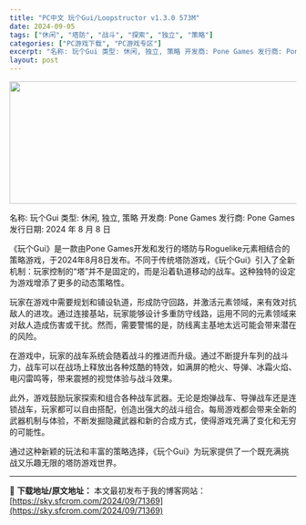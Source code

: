 ```yaml
---
title: "PC中文 玩个Gui/Loopstructor v1.3.0 573M"
date: 2024-09-05
tags: ["休闲", "塔防", "战斗", "探索", "独立", "策略"]
categories: ["PC游戏下载", "PC游戏专区"]
excerpt: "名称: 玩个Gui 类型: 休闲, 独立, 策略 开发商: Pone Games 发行商: Pone Games 发行日期: 2024 年 8 月 8 日 《玩个Gui》是一款由Pone Games开发和发行的塔防与Roguelike元素相结合的策略游戏，于2024年8月8日发布。不同于传统塔防游戏&hellip;"
layout: post
---
```


<img class="aligncenter size-full wp-image-71370" src="https://sky.sfcrom.com/wp-content/uploads/2024/09/202409050241471.webp" alt="" width="660" height="215" />

名称: 玩个Gui
类型: 休闲, 独立, 策略
开发商: Pone Games
发行商: Pone Games
发行日期: 2024 年 8 月 8 日

《玩个Gui》是一款由Pone Games开发和发行的塔防与Roguelike元素相结合的策略游戏，于2024年8月8日发布。不同于传统塔防游戏，《玩个Gui》引入了全新机制：玩家控制的“塔”并不是固定的，而是沿着轨道移动的战车。这种独特的设定为游戏增添了更多的动态策略性。

玩家在游戏中需要规划和铺设轨道，形成防守回路，并激活元素领域，来有效对抗敌人的进攻。通过连接基站，玩家能够设计多重防守线路，运用不同的元素领域来对敌人造成伤害或干扰。然而，需要警惕的是，防线离主基地太远可能会带来潜在的风险。

在游戏中，玩家的战车系统会随着战斗的推进而升级。通过不断提升车列的战斗力，战车可以在战场上释放出各种炫酷的特效，如满屏的枪火、导弹、冰霜火焰、电闪雷鸣等，带来震撼的视觉体验与战斗效果。

此外，游戏鼓励玩家探索和组合各种战车武器。无论是炮弹战车、导弹战车还是连锁战车，玩家都可以自由搭配，创造出强大的战斗组合。每局游戏都会带来全新的武器机制与体验，不断发掘隐藏武器和新的合成方式，使得游戏充满了变化和无穷的可能性。

通过这种新颖的玩法和丰富的策略选择，《玩个Gui》为玩家提供了一个既充满挑战又乐趣无限的塔防游戏世界。

---
📖 **下载地址/原文地址：** 本文最初发布于我的博客网站：[https://sky.sfcrom.com/2024/09/71369](https://sky.sfcrom.com/2024/09/71369)
